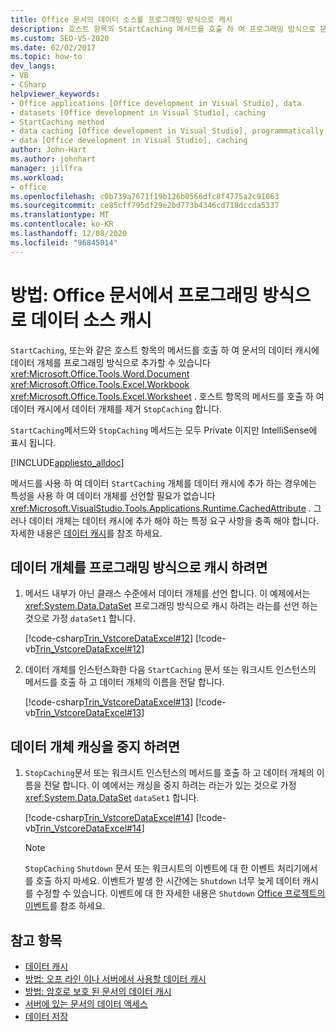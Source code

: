 ```yaml
---
title: Office 문서의 데이터 소스를 프로그래밍 방식으로 캐시
description: 호스트 항목의 StartCaching 메서드를 호출 하 여 프로그래밍 방식으로 문서의 데이터 캐시에 데이터 개체를 추가 하는 방법에 대해 알아봅니다.
ms.custom: SEO-VS-2020
ms.date: 02/02/2017
ms.topic: how-to
dev_langs:
- VB
- CSharp
helpviewer_keywords:
- Office applications [Office development in Visual Studio], data
- datasets [Office development in Visual Studio], caching
- StartCaching method
- data caching [Office development in Visual Studio], programmatically
- data [Office development in Visual Studio], caching
author: John-Hart
ms.author: johnhart
manager: jillfra
ms.workload:
- office
ms.openlocfilehash: c0b739a7671f19b126b0566dfc8f4775a2c91063
ms.sourcegitcommit: ce85cff795df29e2bd773b4346cd718dccda5337
ms.translationtype: MT
ms.contentlocale: ko-KR
ms.lasthandoff: 12/08/2020
ms.locfileid: "96845014"
---
```

# <a name="how-to-programmatically-cache-a-data-source-in-an-office-document"></a>방법: Office 문서에서 프로그래밍 방식으로 데이터 소스 캐시
  `StartCaching`, 또는와 같은 호스트 항목의 메서드를 호출 하 여 문서의 데이터 캐시에 데이터 개체를 프로그래밍 방식으로 추가할 수 있습니다 <xref:Microsoft.Office.Tools.Word.Document> <xref:Microsoft.Office.Tools.Excel.Workbook> <xref:Microsoft.Office.Tools.Excel.Worksheet> . 호스트 항목의 메서드를 호출 하 여 데이터 캐시에서 데이터 개체를 제거 `StopCaching` 합니다.

 `StartCaching`메서드와 `StopCaching` 메서드는 모두 Private 이지만 IntelliSense에 표시 됩니다.

 [!INCLUDE[appliesto_alldoc](../vsto/includes/appliesto-alldoc-md.md)]

 메서드를 사용 하 여 데이터 `StartCaching` 개체를 데이터 캐시에 추가 하는 경우에는 특성을 사용 하 여 데이터 개체를 선언할 필요가 없습니다 <xref:Microsoft.VisualStudio.Tools.Applications.Runtime.CachedAttribute> . 그러나 데이터 개체는 데이터 캐시에 추가 해야 하는 특정 요구 사항을 충족 해야 합니다. 자세한 내용은 [데이터 캐시](../vsto/caching-data.md)를 참조 하세요.

## <a name="to-programmatically-cache-a-data-object"></a>데이터 개체를 프로그래밍 방식으로 캐시 하려면

1. 메서드 내부가 아닌 클래스 수준에서 데이터 개체를 선언 합니다. 이 예제에서는 <xref:System.Data.DataSet> 프로그래밍 방식으로 캐시 하려는 라는를 선언 하는 것으로 가정 `dataSet1` 합니다.

     [!code-csharp[Trin_VstcoreDataExcel#12](../vsto/codesnippet/CSharp/Trin_VstcoreDataExcelCS/Sheet1.cs#12)]
     [!code-vb[Trin_VstcoreDataExcel#12](../vsto/codesnippet/VisualBasic/Trin_VstcoreDataExcelVB/Sheet1.vb#12)]

2. 데이터 개체를 인스턴스화한 다음 `StartCaching` 문서 또는 워크시트 인스턴스의 메서드를 호출 하 고 데이터 개체의 이름을 전달 합니다.

     [!code-csharp[Trin_VstcoreDataExcel#13](../vsto/codesnippet/CSharp/Trin_VstcoreDataExcelCS/Sheet1.cs#13)]
     [!code-vb[Trin_VstcoreDataExcel#13](../vsto/codesnippet/VisualBasic/Trin_VstcoreDataExcelVB/Sheet1.vb#13)]

## <a name="to-stop-caching-a-data-object"></a>데이터 개체 캐싱을 중지 하려면

1. `StopCaching`문서 또는 워크시트 인스턴스의 메서드를 호출 하 고 데이터 개체의 이름을 전달 합니다. 이 예에서는 캐싱을 중지 하려는 라는가 있는 것으로 가정 <xref:System.Data.DataSet> `dataSet1` 합니다.

     [!code-csharp[Trin_VstcoreDataExcel#14](../vsto/codesnippet/CSharp/Trin_VstcoreDataExcelCS/Sheet1.cs#14)]
     [!code-vb[Trin_VstcoreDataExcel#14](../vsto/codesnippet/VisualBasic/Trin_VstcoreDataExcelVB/Sheet1.vb#14)]

    > [!NOTE]
    > `StopCaching` `Shutdown` 문서 또는 워크시트의 이벤트에 대 한 이벤트 처리기에서를 호출 하지 마세요. 이벤트가 발생 한 시간에는 `Shutdown` 너무 늦게 데이터 캐시를 수정할 수 있습니다. 이벤트에 대 한 자세한 내용은 `Shutdown` [Office 프로젝트의 이벤트](../vsto/events-in-office-projects.md)를 참조 하세요.

## <a name="see-also"></a>참고 항목

- [데이터 캐시](../vsto/caching-data.md)
- [방법: 오프 라인 이나 서버에서 사용할 데이터 캐시](../vsto/how-to-cache-data-for-use-offline-or-on-a-server.md)
- [방법: 암호로 보호 된 문서의 데이터 캐시](../vsto/how-to-cache-data-in-a-password-protected-document.md)
- [서버에 있는 문서의 데이터 액세스](../vsto/accessing-data-in-documents-on-the-server.md)
- [데이터 저장](../data-tools/save-data-back-to-the-database.md)

